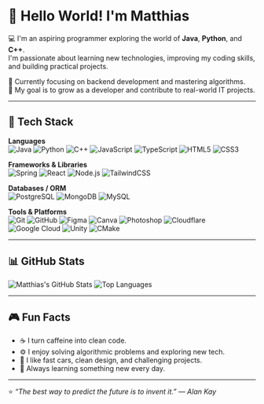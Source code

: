 # 👋 Hello World! I'm Matthias  

💻 I'm an aspiring programmer exploring the world of **Java**, **Python**, and **C++**.  
I'm passionate about learning new technologies, improving my coding skills, and building practical projects.  

🌱 Currently focusing on backend development and mastering algorithms.  
🎯 My goal is to grow as a developer and contribute to real-world IT projects.  

---

## 🧠 Tech Stack

**Languages**  
![Java](https://img.shields.io/badge/Java-ED8B00?style=for-the-badge&logo=openjdk&logoColor=white)
![Python](https://img.shields.io/badge/Python-3776AB?style=for-the-badge&logo=python&logoColor=white)
![C++](https://img.shields.io/badge/C++-00599C?style=for-the-badge&logo=cplusplus&logoColor=white)
![JavaScript](https://img.shields.io/badge/JavaScript-F7DF1E?style=for-the-badge&logo=javascript&logoColor=black)
![TypeScript](https://img.shields.io/badge/TypeScript-3178C6?style=for-the-badge&logo=typescript&logoColor=white)
![HTML5](https://img.shields.io/badge/HTML5-E34F26?style=for-the-badge&logo=html5&logoColor=white)
![CSS3](https://img.shields.io/badge/CSS3-1572B6?style=for-the-badge&logo=css3&logoColor=white)

**Frameworks & Libraries**  
![Spring](https://img.shields.io/badge/Spring-6DB33F?style=for-the-badge&logo=spring&logoColor=white)
![React](https://img.shields.io/badge/React-61DAFB?style=for-the-badge&logo=react&logoColor=black)
![Node.js](https://img.shields.io/badge/Node.js-339933?style=for-the-badge&logo=node.js&logoColor=white)
![TailwindCSS](https://img.shields.io/badge/TailwindCSS-06B6D4?style=for-the-badge&logo=tailwindcss&logoColor=white)

**Databases / ORM**  
![PostgreSQL](https://img.shields.io/badge/PostgreSQL-316192?style=for-the-badge&logo=postgresql&logoColor=white)
![MongoDB](https://img.shields.io/badge/MongoDB-4EA94B?style=for-the-badge&logo=mongodb&logoColor=white)
![MySQL](https://img.shields.io/badge/MySQL-4479A1?style=for-the-badge&logo=mysql&logoColor=white)

**Tools & Platforms**  
![Git](https://img.shields.io/badge/Git-F05033?style=for-the-badge&logo=git&logoColor=white)
![GitHub](https://img.shields.io/badge/GitHub-181717?style=for-the-badge&logo=github&logoColor=white)
![Figma](https://img.shields.io/badge/Figma-F24E1E?style=for-the-badge&logo=figma&logoColor=white)
![Canva](https://img.shields.io/badge/Canva-00C4CC?style=for-the-badge&logo=canva&logoColor=white)
![Photoshop](https://img.shields.io/badge/Adobe%20Photoshop-31A8FF?style=for-the-badge&logo=adobephotoshop&logoColor=white)
![Cloudflare](https://img.shields.io/badge/Cloudflare-F38020?style=for-the-badge&logo=cloudflare&logoColor=white)
![Google Cloud](https://img.shields.io/badge/Google%20Cloud-4285F4?style=for-the-badge&logo=googlecloud&logoColor=white)
![Unity](https://img.shields.io/badge/Unity-000000?style=for-the-badge&logo=unity&logoColor=white)
![CMake](https://img.shields.io/badge/CMake-064F8C?style=for-the-badge&logo=cmake&logoColor=white)

---

## 📊 GitHub Stats

![Matthias's GitHub Stats](https://github-readme-stats.vercel.app/api?username=Matthias3721&show_icons=true&theme=tokyonight&count_private=true)
![Top Languages](https://github-readme-stats.vercel.app/api/top-langs/?username=Matthias3721&layout=compact&theme=tokyonight)

---

## 🎮 Fun Facts
- ☕ I turn caffeine into clean code.  
- ⚙️ I enjoy solving algorithmic problems and exploring new tech.  
- 🚗 I like fast cars, clean design, and challenging projects.  
- 📘 Always learning something new every day.

---

⭐️ *“The best way to predict the future is to invent it.” — Alan Kay*
